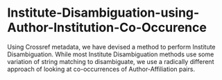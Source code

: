 # Institute-Disambiguation-using-Author-Institution-Co-Occurence
Using Crossref metadata, we have devised a method to perform Institute Disambiguation. While most Institute Disambiguation methods use some variation of string matching to disambiguate, we use a radically different approach of looking at co-occurrences of Author-Affiliation pairs.
